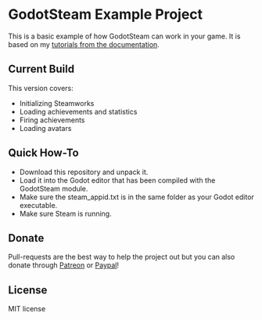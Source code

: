 # GodotSteam Example Project
This is a basic example of how GodotSteam can work in your game. It is based on my [tutorials from the documentation](https://gramps.github.io/GodotSteam/).

Current Build
----------
This version covers:
- Initializing Steamworks
- Loading achievements and statistics
- Firing achievements
- Loading avatars

Quick How-To
----------
- Download this repository and unpack it.
- Load it into the Godot editor that has been compiled with the GodotSteam module.
- Make sure the steam_appid.txt is in the same folder as your Godot editor executable.
- Make sure Steam is running.

Donate
-------------
Pull-requests are the best way to help the project out but you can also donate through [Patreon](https://patreon.com/coaguco) or [Paypal](https://www.paypal.me/sithlordkyle)!

License
-------------
MIT license
